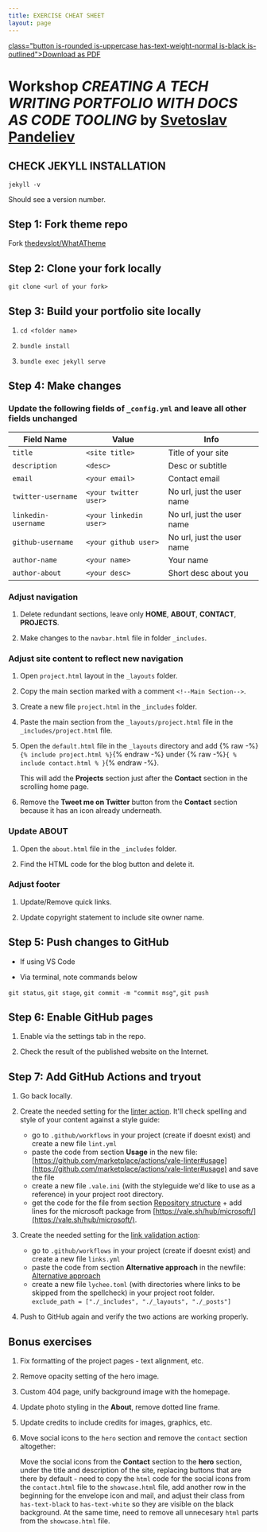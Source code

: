 ```yaml
---
title: EXERCISE CHEAT SHEET
layout: page
---
```



<div>
    <a href="assets/docs/Exercise-Cheat-Sheet.pdf">
        class="button is-rounded is-uppercase has-text-weight-normal is-black is-outlined">Download as PDF</a>
    </a>
</div>
    

# Workshop *CREATING A TECH WRITING PORTFOLIO WITH DOCS AS CODE TOOLING* by [Svetoslav Pandeliev](https://www.linkedin.com/in/svetoslav-pandeliev/)

## CHECK JEKYLL INSTALLATION

`jekyll -v`

Should see a version number.

## Step 1: Fork theme repo

 Fork [thedevslot/WhatATheme](https://github.com/thedevslot/WhatATheme)

## Step 2: Clone your fork locally

 `git clone <url of your fork>` 

## Step 3: Build your portfolio site locally

 1. `cd <folder name>`

 2. `bundle install`

 3. `bundle exec jekyll serve`

## Step 4: Make changes

### Update the following fields of `_config.yml` and leave all other fields unchanged

| Field Name | Value | Info |
| ---------- | --------------- | ---- |
| `title` | `<site title>` | Title of your site |
| `description` | `<desc>` | Desc or subtitle |
| `email` | `<your email>` | Contact email |
| `twitter-username` | `<your twitter user>` | No url, just the user name |
| `linkedin-username` | `<your linkedin user>` | No url, just the user name |
| `github-username` | `<your github user>` | No url, just the user name |
| `author-name` | `<your name>` | Your name |
| `author-about` | `<your desc>` | Short desc about you |


### Adjust navigation

1. Delete redundant sections, leave only **HOME**, **ABOUT**, **CONTACT**, **PROJECTS**.

2. Make changes to the `navbar.html` file in folder `_includes`.


### Adjust site content to reflect new navigation

1. Open `project.html` layout in the `_layouts` folder.

2. Copy the main section marked with a comment `<!--Main Section-->`.

3. Create a new file `project.html` in the `_includes` folder.

4. Paste the main section from the `_layouts/project.html` file in the `_includes/project.html` file.

5. Open the `default.html` file in the `_layouts` directory and add {% raw -%}`{% include project.html %}`{% endraw -%} under {% raw -%}`{ % include contact.html % }`{% endraw -%}. 

    This will add the **Projects** section just after the **Contact** section in the scrolling home page.

3. Remove the **Tweet me on Twitter** button from the **Contact** section because it has an icon already underneath.  

### Update **ABOUT** 

1. Open the `about.html` file in the `_includes` folder.

2. Find the HTML code for the blog button and delete it.



### Adjust footer

1. Update/Remove quick links.

2. Update copyright statement to include site owner name.



## Step 5: Push changes to GitHub

- If using VS Code

- Via terminal, note commands below

`git status`, `git stage`, `git commit -m "commit msg"`, `git push`

## Step 6: Enable GitHub pages

1. Enable via the settings tab in the repo.

2. Check the result of the published website on the Internet.

## Step 7: Add GitHub Actions and tryout

1. Go back locally.

2. Create the needed setting for the [linter action](https://github.com/marketplace/actions/vale-linter). It'll check spelling and style of your content against a style guide:

    - go to `.github/workflows` in your project (create if doesnt exist) and create a new file `lint.yml`
    - paste the code from section **Usage** in the new file: [https://github.com/marketplace/actions/vale-linter#usage](https://github.com/marketplace/actions/vale-linter#usage) and save the file
    - create a new file `.vale.ini` (with the styleguide we'd like to use as a reference) in your project root directory.  
    - get the code for the file from section [Repository structure](https://github.com/marketplace/actions/vale-linter#repository-structure) + add lines for the microsoft package from [https://vale.sh/hub/microsoft/](https://vale.sh/hub/microsoft/).

3. Create the needed setting for the [link validation action](https://github.com/marketplace/actions/lychee-broken-link-checker):

    - go to `.github/workflows` in your project (create if doesnt exist) and create a new file `links.yml`
    - paste the code from section **Alternative approach** in the newfile: [Alternative approach](https://github.com/marketplace/actions/lychee-broken-link-checker#alternative-approach)
    - create a new file `lychee.toml` (with directories where links to be skipped from the spellcheck) in your project root folder.  `exclude_path = ["./_includes", "./_layouts", "./_posts"]`


4. Push to GitHub again and verify the two actions are working properly.



## Bonus exercises

1. Fix formatting of the project pages - text alignment, etc.

2. Remove opacity setting of the hero image.

3. Custom 404 page, unify background image with the homepage.

3. Update photo styling in the **About**, remove dotted line frame.

2. Update credits to include credits for images, graphics, etc.

4. Move social icons to the `hero` section and remove the `contact` section altogether:

    Move the social icons from the **Contact** section to the **hero** section, under the title and description of the site, replacing buttons that are there by default - need to copy the `html` code for the social icons from the `contact.html` file to the `showcase.html` file, add another row in the beginning for the envelope icon and mail, and adjust their class from `has-text-black` to `has-text-white` so they are visible on the black background. At the same time, need to remove all unnecesary `html` parts from the `showcase.html` file.